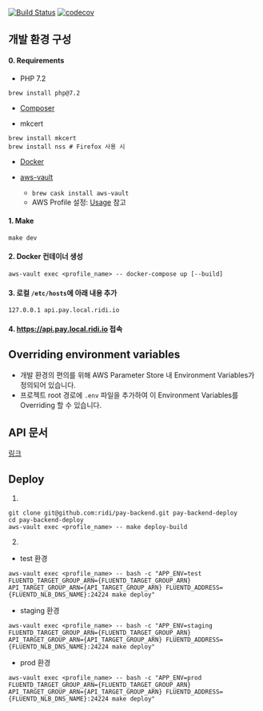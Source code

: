 [![Build Status](https://travis-ci.com/ridi/pay-backend.svg?token=xPAQFHxECFy2kMpwAYno&branch=master)](https://travis-ci.com/ridi/pay-backend)
[![codecov](https://codecov.io/gh/ridi/pay-backend/branch/master/graph/badge.svg?token=g1l9Hrb9zH)](https://codecov.io/gh/ridi/pay-backend)

## 개발 환경 구성

#### 0. Requirements
- PHP 7.2
```
brew install php@7.2
```

- [Composer](https://getcomposer.org/doc/00-intro.md#globally)

- mkcert
```
brew install mkcert
brew install nss # Firefox 사용 시
```

- [Docker](https://store.docker.com/editions/community/docker-ce-desktop-mac)
  
- [aws-vault](https://github.com/99designs/aws-vault)
  - `brew cask install aws-vault`
  - AWS Profile 설정: [Usage](https://github.com/99designs/aws-vault#usage) 참고

#### 1. Make
```
make dev
```

#### 2. Docker 컨테이너 생성
```
aws-vault exec <profile_name> -- docker-compose up [--build] 
```

#### 3. 로컬 `/etc/hosts`에 아래 내용 추가
```
127.0.0.1 api.pay.local.ridi.io
```

#### 4. https://api.pay.local.ridi.io 접속

## Overriding environment variables
- 개발 환경의 편의를 위해 AWS Parameter Store 내 Environment Variables가 정의되어 있습니다.
- 프로젝트 root 경로에 `.env` 파일을 추가하여 이 Environment Variables를 Overriding 할 수 있습니다. 

## API 문서
[링크](https://s3.ap-northeast-2.amazonaws.com/ridi-pay-backend-api-doc/api.html)

## Deploy
1.
```
git clone git@github.com:ridi/pay-backend.git pay-backend-deploy
cd pay-backend-deploy
aws-vault exec <profile_name> -- make deploy-build
```

2.
- test 환경
```
aws-vault exec <profile_name> -- bash -c "APP_ENV=test FLUENTD_TARGET_GROUP_ARN={FLUENTD_TARGET_GROUP_ARN} API_TARGET_GROUP_ARN={API_TARGET_GROUP_ARN} FLUENTD_ADDRESS={FLUENTD_NLB_DNS_NAME}:24224 make deploy"
```

- staging 환경
```
aws-vault exec <profile_name> -- bash -c "APP_ENV=staging FLUENTD_TARGET_GROUP_ARN={FLUENTD_TARGET_GROUP_ARN} API_TARGET_GROUP_ARN={API_TARGET_GROUP_ARN} FLUENTD_ADDRESS={FLUENTD_NLB_DNS_NAME}:24224 make deploy"
```

- prod 환경
```
aws-vault exec <profile_name> -- bash -c "APP_ENV=prod FLUENTD_TARGET_GROUP_ARN={FLUENTD_TARGET_GROUP_ARN} API_TARGET_GROUP_ARN={API_TARGET_GROUP_ARN} FLUENTD_ADDRESS={FLUENTD_NLB_DNS_NAME}:24224 make deploy"
```
